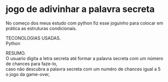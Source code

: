 # jogo de adivinhar a palavra secreta
No começo dos meus estudo com python fiz esse joguinho para colocar em prática as estruturas condicionais.<br>

TECONOLOGIAS USADAS.<BR>
Python <br>

RESUMO. <BR>
O usuario digita a letra secreta até formar a palavra secreta com um número de chances para faze-lo,<br>
caso não descubra a palavra secreta com um numéro de chances igual a 5 o jogo da game-over,<br>


